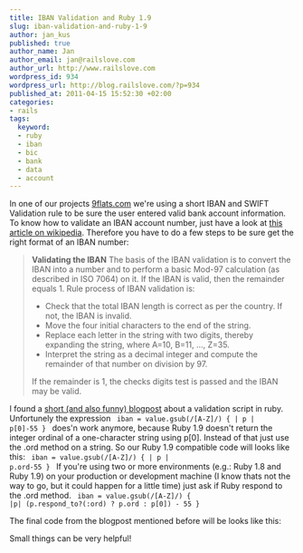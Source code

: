 ```yaml
--- 
title: IBAN Validation and Ruby 1.9
slug: iban-validation-and-ruby-1-9
author: jan_kus
published: true
author_name: Jan
author_email: jan@railslove.com
author_url: http://www.railslove.com
wordpress_id: 934
wordpress_url: http://blog.railslove.com/?p=934
published_at: 2011-04-15 15:52:30 +02:00
categories: 
- rails
tags: 
  keyword: 
  - ruby
  - iban
  - bic
  - bank
  - data
  - account
---
```

In one of our projects <a href="http://9flats.com">9flats.com</a> we're using a short IBAN and SWIFT Validation rule to be sure the user entered valid bank account information.
To know how to validate an IBAN account number, just have a look at <a href="http://en.wikipedia.org/wiki/IBAN#Calculating_and_Validating_IBAN_checksums">this article on wikipedia</a>. Therefore you have to do a few steps to be sure get the right format of an IBAN number:

<blockquote>
<strong>Validating the IBAN</strong>
The basis of the IBAN validation is to convert the IBAN into a number and to perform a basic Mod-97 calculation (as described in ISO 7064) on it. If the IBAN is valid, then the remainder equals 1. Rule process of IBAN validation is:
<ul>
<li>Check that the total IBAN length is correct as per the country. If not, the IBAN is invalid.</li>
<li>Move the four initial characters to the end of the string.</li>
<li>Replace each letter in the string with two digits, thereby expanding the string, where A=10, B=11, ..., Z=35.</li>
<li>Interpret the string as a decimal integer and compute the remainder of that number on division by 97.</li>
</ul>
If the remainder is 1, the checks digits test is passed and the IBAN may be valid.
</blockquote>

I found a <a href="http://www.locknet.ro/article/iban-validation-and-beast">short (and also funny) blogpost</a> about a validation script in ruby. Unfortunely the expression
<code>
iban = value.gsub(/[A-Z]/) { | p | p[0]-55 }
</code>
does'n work anymore, because Ruby 1.9 doesn't return the integer ordinal of a one-character string using p[0]. Instead of that just use the .ord method on a string. So our Ruby 1.9 compatible code will looks like this:
<code>
iban = value.gsub(/[A-Z]/) { | p | p.ord-55 }
</code>
If you're using two or more environments (e.g.: Ruby 1.8 and Ruby 1.9) on your production or development machine (I know thats not the way to go, but it could happen for a little time) just ask if Ruby respond to the .ord method.
<code>
iban = value.gsub(/[A-Z]/) { |p| (p.respond_to?(:ord) ? p.ord : p[0]) - 55 }
</code>

The final code from the blogpost mentioned before will be looks like this:

<script src="https://gist.github.com/921728.js?file=gistfile1.rb"></script>

Small things can be very helpful!
